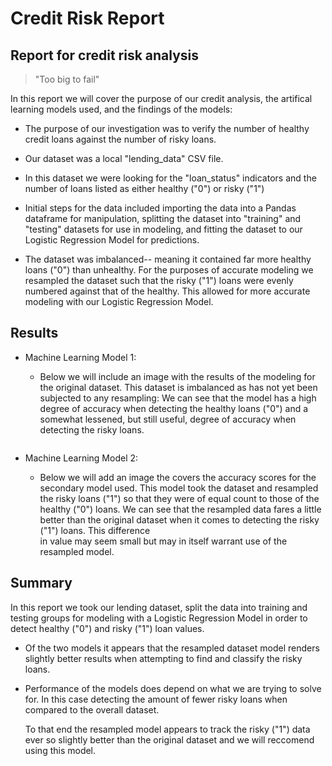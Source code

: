 # Credit Risk Report
## Report for credit risk analysis

>"Too big to fail"

In this report we will cover the purpose of our credit analysis, the artifical learning models used, and the findings of the models:

* The purpose of our investigation was to verify the number of healthy credit loans against the number of risky loans. 
* Our dataset was a local "lending_data" CSV file. 
* In this dataset we were looking for the "loan_status" indicators and the number of loans listed as either healthy ("0") or risky ("1")
* Initial steps for the data included importing the data into a Pandas dataframe for manipulation, 
  splitting the dataset into "training" and "testing" datasets for use in modeling, 
  and fitting the dataset to our Logistic Regression Model for predictions. 
  
* The dataset was imbalanced-- meaning it contained far more healthy loans ("0") than unhealthy. For the purposes of accurate modeling we resampled the dataset 
  such that the risky ("1") loans were evenly numbered against that of the healthy. This allowed for more accurate modeling with our Logistic Regression Model. 
  
## Results

* Machine Learning Model 1:
  * Below we will include an image with the results of the modeling for the original dataset. This dataset is imbalanced as has not yet been subjected to any resampling: 
  We can see that the model has a high degree of accuracy when detecting the healthy loans ("0") and a somewhat lessened, but still useful, degree of accuracy when detecting the risky loans.
  
  ![<alt text>](https://i.postimg.cc/TwfVCgDm/Screen-Shot-2022-07-07-at-11-51-40-AM.png)
     
* Machine Learning Model 2:
  * Below we will add an image the covers the accuracy scores for the secondary model used. This model took the dataset and resampled the risky loans ("1") so that they were of equal count 
    to those of the healthy ("0") loans. We can see that the resampled data fares a little better than the original dataset when it comes to detecting the risky ("1") loans. This difference  
    in value may seem small but may in itself warrant use of the resampled model. 
     ![<alt text>](https://i.postimg.cc/6QkMf8Wx/Screen-Shot-2022-07-07-at-12-03-29-PM.png)
   

## Summary

In this report we took our lending dataset, split the data into training and testing groups for modeling with a Logistic Regression Model in order to detect healthy ("0") and risky ("1") loan values. 
* Of the two models it appears that the resampled dataset model renders slightly better results when attempting to find and classify the risky loans. 
* Performance of the models does depend on what we are trying to solve for. In this case detecting the amount of fewer risky loans when compared to the overall dataset. 

    To that end the resampled model appears to track the risky ("1") data ever so slightly better than the original dataset and we will reccomend using this model. 
    
    
    
